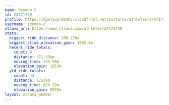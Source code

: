 ```yaml
---
name: Szymon C
id: 24471740
profile: https://dgalywyr863hv.cloudfront.net/pictures/athletes/24471740/7213253/3/large.jpg
username: szymon-c
strava_url: https://www.strava.com/athletes/24471740
stats:
  biggest_ride_distance: 180.27km
  biggest_climb_elevation_gain: 1802.4m
  recent_ride_totals:
    count: 9
    distance: 371.53km
    moving_time: 13h 56m
    elevation_gain: 1853m
  ytd_ride_totals:
    count: 43
    distance: 1753km
    moving_time: 62h 22m
    elevation_gain: 9978m
layout: strava_member
--- 
```

